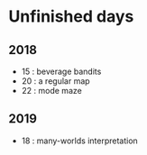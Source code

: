 # Unfinished days

## 2018

* 15 : beverage bandits
* 20 : a regular map
* 22 : mode maze 

## 2019

* 18 : many-worlds interpretation

